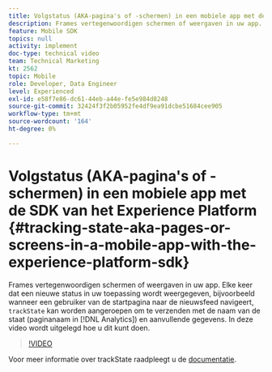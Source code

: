 ```yaml
---
title: Volgstatus (AKA-pagina's of -schermen) in een mobiele app met de SDK van het Experience Platform
description: Frames vertegenwoordigen schermen of weergaven in uw app. Telkens wanneer een nieuwe staat in uw toepassing wordt getoond, bijvoorbeeld, wanneer een gebruiker van de homepage aan het nieuwsvoer navigeert, kan "trackState"worden geroepen om in de Naam van de Staat (de Naam van de Pagina in Analytics), evenals extra gegevens te verzenden. In deze video wordt uitgelegd hoe u dit kunt doen.
feature: Mobile SDK
topics: null
activity: implement
doc-type: technical video
team: Technical Marketing
kt: 2562
topic: Mobile
role: Developer, Data Engineer
level: Experienced
exl-id: e58f7e86-dc61-44eb-a44e-fe5e984d8248
source-git-commit: 32424f3f2b05952fe4df9ea91dcbe51684cee905
workflow-type: tm+mt
source-wordcount: '164'
ht-degree: 0%

---
```


# Volgstatus (AKA-pagina&#39;s of -schermen) in een mobiele app met de SDK van het Experience Platform {#tracking-state-aka-pages-or-screens-in-a-mobile-app-with-the-experience-platform-sdk}

Frames vertegenwoordigen schermen of weergaven in uw app. Elke keer dat een nieuwe status in uw toepassing wordt weergegeven, bijvoorbeeld wanneer een gebruiker van de startpagina naar de nieuwsfeed navigeert, `trackState` kan worden aangeroepen om te verzenden met de naam van de staat (paginanaam in [!DNL Analytics]) en aanvullende gegevens. In deze video wordt uitgelegd hoe u dit kunt doen.

>[!VIDEO](https://video.tv.adobe.com/v/26260/?quality=12)

Voor meer informatie over trackState raadpleegt u de [documentatie](https://aep-sdks.gitbook.io/docs/using-mobile-extensions/mobile-core/configuration-reference/mobile-core-api-reference).
